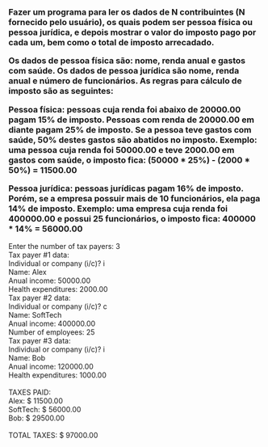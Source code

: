 <div>
    <h3>
        <p>Fazer um programa para ler os dados de N contribuintes (N fornecido pelo usuário), os quais
podem ser pessoa física ou pessoa jurídica, e depois mostrar o valor do imposto pago por cada um,
bem como o total de imposto arrecadado.</p>

<p>Os dados de pessoa física são: nome, renda anual e gastos com saúde. Os dados de pessoa jurídica
são nome, renda anual e número de funcionários. As regras para cálculo de imposto são as
seguintes:</p>

<p><b>Pessoa física: </b>pessoas cuja renda foi abaixo de 20000.00 pagam 15% de imposto. Pessoas com
renda de 20000.00 em diante pagam 25% de imposto. Se a pessoa teve gastos com saúde, 50%
destes gastos são abatidos no imposto.
Exemplo: uma pessoa cuja renda foi 50000.00 e teve 2000.00 em gastos com saúde, o imposto
fica: (50000 * 25%) - (2000 * 50%) = 11500.00</p>

<p><b>Pessoa jurídica: </b>pessoas jurídicas pagam 16% de imposto. Porém, se a empresa possuir mais de 10
funcionários, ela paga 14% de imposto.
Exemplo: uma empresa cuja renda foi 400000.00 e possui 25 funcionários, o imposto fica:
400000 * 14% = 56000.00</p>
    </h3>
    <p>Enter the number of tax payers: 3</br>
Tax payer #1 data:</br>
Individual or company (i/c)? i</br>
Name: Alex</br>
Anual income: 50000.00</br>
Health expenditures: 2000.00</br>
Tax payer #2 data:</br>
Individual or company (i/c)? c</br>
Name: SoftTech</br>
Anual income: 400000.00</br>
Number of employees: 25</br>
Tax payer #3 data:</br>
Individual or company (i/c)? i</br>
Name: Bob</br>
Anual income: 120000.00</br>
Health expenditures: 1000.00</br>
</br>
TAXES PAID:</br>
Alex: $ 11500.00</br>
SoftTech: $ 56000.00</br>
Bob: $ 29500.00</br>
</br>
TOTAL TAXES: $ 97000.00</p></br>
</div>